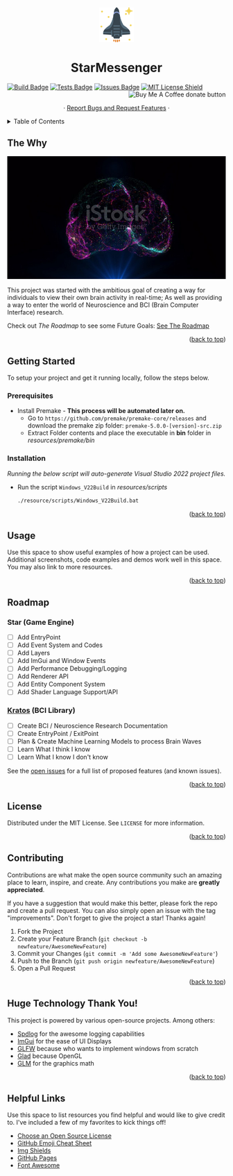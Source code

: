 <a name="readme-top"></a>


<!-- PROJECT LOGO -->
<br />
<div align="center">
  <a href="https://github.com/k5tuck/StarMessenger">
    <img src="resources/images/logos/starship.svg" alt="Logo" width="80" height="80">
  </a>

  <h1 align="center">StarMessenger</h1>

<div align="left">
  <a href="https://github.com/k5tuck/StarMessenger/blob/main/.github/workflows/build.yml"><img src="https://img.shields.io/github/actions/workflow/status/k5tuck/starmessenger/build.yml?style=plastic.svg" alt="Build Badge"></a>
  <a href="https://github.com/k5tuck/StarMessenger/blob/main/.github/workflows/tests.yml"><img src="https://img.shields.io/github/actions/workflow/status/k5tuck/starmessenger/tests.yml?label=test&style=plastic.svg" alt="Tests Badge"></a>
  <a href="https://github.com/k5tuck/starmessenger/issues"><img src="https://img.shields.io/github/issues/k5tuck/starmessenger?color=yellow&style=plastic.svg" alt="Issues Badge"></a>
  <a href="http://doge.mit-license.org"><img src="https://img.shields.io/github/license/k5tuck/starmessenger?color=blue&style=plastic.svg" alt="MIT License Shield"></a>
  <a href="https://ko-fi.com/Z8Z6HR5G8" title="Donate to this project using Buy Me A Coffee"><img align="right" src="https://img.shields.io/badge/buy%20me%20a%20coffee-donate-yellow.svg" alt="Buy Me A Coffee donate button"/></a>
</div>

  <p align="center">
    <br />
    <!-- <a href="https://github.com/k5tuck/StarMessenger">View Demo</a> -->
    ·
    <a href="https://github.com/k5tuck/StarMessenger/issues">Report Bugs and Request Features</a>
    ·
    <!-- <a href="https://github.com/k5tuck/StarMessenger/issues">New Link</a> -->
  </p>
</div>

<!-- TABLE OF CONTENTS -->
<details>
  <summary>Table of Contents</summary>
  <ol>
    <li>
      <a href="#the-why">The Why</a>
    </li>
    <li>
      <a href="#getting-started">Getting Started</a>
      <ul>
        <li><a href="#prerequisites">Prerequisites</a></li>
        <li><a href="#installation">Installation</a></li>
      </ul>
    </li>
    <li><a href="#usage">Usage</a></li>
    <li><a href="#roadmap">Roadmap</a></li>
    <li><a href="#contributing">Contributing</a></li>
    <li><a href="#license">License</a></li>
    <li><a href="#helpful-links">Helpful Links</a></li>
  </ol>
</details>

<!-- ABOUT -->
## The Why

<p align="center">
  <!-- video src="https://media.istockphoto.com/id/1327081576/video/ai-artificial-intelligence-digital-brain-animation-neural-network-big-data-deep-learning.mp4?s=mp4-640x640-is&k=20&c=tdk5Yl1AJjz1PB0mHxkGXO5MRpaxY2H5Z4qEJ4fxtRk=" loop autoplay controls / -->
    <img src="resources/images/brain_snap2.jpg" alt="Product Screen Shot"/>
</p>

This project was started with the ambitious goal of creating a way for individuals to view their own brain activity in real-time; As well as providing a way to enter the world of Neuroscience and BCI (Brain Computer Interface) research.

Check out _The Roadmap_ to see some Future Goals: <a href="#roadmap">See The Roadmap</a>

<p align="right">(<a href="#readme-top">back to top</a>)</p>

<!-- GETTING STARTED -->
## Getting Started
To setup your project and get it running locally, follow the steps below.

### Prerequisites

* Install Premake - **This process will be automated later on.**
  * Go to `https://github.com/premake/premake-core/releases` and download the premake zip folder: `premake-5.0.0-[version]-src.zip`
  * Extract Folder contents and place the executable in **bin** folder in _resources/premake/bin_


### Installation

_Running the below script will auto-generate Visual Studio 2022 project files._

* Run the script `Windows_V22Build` in _resources/scripts_
  ```sh
  ./resource/scripts/Windows_V22Build.bat
  ```

<p align="right">(<a href="#readme-top">back to top</a>)</p>  

<!-- USAGE -->
## Usage

Use this space to show useful examples of how a project can be used. Additional screenshots, code examples and demos work well in this space. You may also link to more resources.

<p align="right">(<a href="#readme-top">back to top</a>)</p>

<!-- ROADMAP -->
## Roadmap

### Star (Game Engine)
- [ ] Add EntryPoint
- [ ] Add Event System and Codes
- [ ] Add Layers
- [ ] Add ImGui and Window Events
- [ ] Add Performance Debugging/Logging
- [ ] Add Renderer API
- [ ] Add Entity Component System
- [ ] Add Shader Language Support/API
### [Kratos](https://github.com/k5tuck/Kratos) (BCI Library)
- [ ] Create BCI / Neuroscience Research Documentation
- [ ] Create EntryPoint / ExitPoint
- [ ] Plan & Create Machine Learning Models to process Brain Waves
- [ ] Learn What I think I know
- [ ] Learn What I know I don't know

See the [open issues](https://github.com/k5tuck/StarMessenger/issues) for a full list of proposed features (and known issues).

<p align="right">(<a href="#readme-top">back to top</a>)</p>

<!-- LICENSE -->
## License

Distributed under the MIT License. See `LICENSE` for more information.

<p align="right">(<a href="#readme-top">back to top</a>)</p>

<!-- ## Contributions -->
## Contributing

Contributions are what make the open source community such an amazing place to learn, inspire, and create. Any contributions you make are **greatly appreciated**.

If you have a suggestion that would make this better, please fork the repo and create a pull request. You can also simply open an issue with the tag "improvements".
Don't forget to give the project a star! Thanks again!

1. Fork the Project
2. Create your Feature Branch (`git checkout -b newfeature/AwesomeNewFeature`)
3. Commit your Changes (`git commit -m 'Add some AwesomeNewFeature'`)
4. Push to the Branch (`git push origin newfeature/AwesomeNewFeature`)
5. Open a Pull Request

<p align="right">(<a href="#readme-top">back to top</a>)</p>

<!-- ACKNOWLEDGMENTS -->
## Huge Technology Thank You!

This project is powered by various open-source projects. Among others:

- [Spdlog](https://github.com/gabime/spdlog) for the awesome logging capabilities
- [ImGui](https://github.com/ocornut/imgui) for the ease of UI Displays
- [GLFW](https://github.com/glfw/glfw) because who wants to implement windows from scratch
- [Glad](https://glad.dav1d.de/) because OpenGL
- [GLM](https://github.com/g-truc/glm) for the graphics math
<!-- - [Welcome Bot](https://github.com/behaviorbot/welcome) to welcome new contributors -->
<!-- - [All Contributors Bot](https://github.com/all-contributors/all-contributors-bot) to recognize the contributions of everyone -->

<p align="right">(<a href="#readme-top">back to top</a>)</p>

## Helpful Links

Use this space to list resources you find helpful and would like to give credit to. I've included a few of my favorites to kick things off!

* [Choose an Open Source License](https://choosealicense.com)
* [GitHub Emoji Cheat Sheet](https://www.webpagefx.com/tools/emoji-cheat-sheet)
* [Img Shields](https://shields.io)
* [GitHub Pages](https://pages.github.com)
* [Font Awesome](https://fontawesome.com)


<!-- MARKDOWN LINKS & IMAGES -->
<!-- https://www.markdownguide.org/basic-syntax/#reference-style-links -->
[contributors-shield]: https://img.shields.io/github/contributors/k5tuck/StarMessenger.svg?style=for-the-badge
[contributors-url]: https://github.com/k5tuck/StarMessenger/graphs/contributors
[forks-shield]: https://img.shields.io/github/forks/k5tuck/StarMessenger.svg?style=for-the-badge
[forks-url]: https://github.com/k5tuck/StarMessenger/network/members
[stars-shield]: https://img.shields.io/github/stars/k5tuck/StarMessenger.svg?style=for-the-badge
[stars-url]: https://github.com/k5tuck/StarMessenger/stargazers
[issues-shield]: https://img.shields.io/github/issues/k5tuck/StarMessenger.svg?style=for-the-badge
[issues-url]: https://github.com/k5tuck/StarMessenger/issues
[license-shield]: https://img.shields.io/github/license/k5tuck/StarMessenger.svg?style=for-the-badge
[license-url]: https://github.com/k5tuck/StarMessenger/blob/master/LICENSE.txt
[linkedin-shield]: https://img.shields.io/badge/-LinkedIn-black.svg?style=for-the-badge&logo=linkedin&colorB=555
[linkedin-url]: https://linkedin.com/in/othneildrew

[product-screenshot]: images/brain.mp4
[Next.js]: https://img.shields.io/badge/next.js-000000?style=for-the-badge&logo=nextdotjs&logoColor=white
[Next-url]: https://nextjs.org/
[React.js]: https://img.shields.io/badge/React-20232A?style=for-the-badge&logo=react&logoColor=61DAFB
[React-url]: https://reactjs.org/
[Vue.js]: https://img.shields.io/badge/Vue.js-35495E?style=for-the-badge&logo=vuedotjs&logoColor=4FC08D
[Vue-url]: https://vuejs.org/
[Angular.io]: https://img.shields.io/badge/Angular-DD0031?style=for-the-badge&logo=angular&logoColor=white
[Angular-url]: https://angular.io/
[Svelte.dev]: https://img.shields.io/badge/Svelte-4A4A55?style=for-the-badge&logo=svelte&logoColor=FF3E00
[Svelte-url]: https://svelte.dev/
[Laravel.com]: https://img.shields.io/badge/Laravel-FF2D20?style=for-the-badge&logo=laravel&logoColor=white
[Laravel-url]: https://laravel.com
[Bootstrap.com]: https://img.shields.io/badge/Bootstrap-563D7C?style=for-the-badge&logo=bootstrap&logoColor=white
[Bootstrap-url]: https://getbootstrap.com
[JQuery.com]: https://img.shields.io/badge/jQuery-0769AD?style=for-the-badge&logo=jquery&logoColor=white
[JQuery-url]: https://jquery.com 
